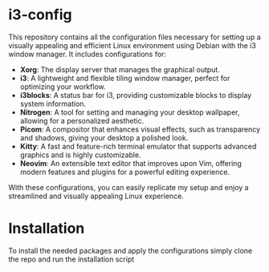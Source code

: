 # i3-config
This repository contains all the configuration files necessary for setting up a visually appealing and efficient Linux environment using Debian with the i3 window manager. It includes configurations for:

- **Xorg**: The display server that manages the graphical output.
- **i3**: A lightweight and flexible tiling window manager, perfect for optimizing your workflow.
- **i3blocks**: A status bar for i3, providing customizable blocks to display system information.
- **Nitrogen**: A tool for setting and managing your desktop wallpaper, allowing for a personalized aesthetic.
- **Picom**: A compositor that enhances visual effects, such as transparency and shadows, giving your desktop a polished look.
- **Kitty**: A fast and feature-rich terminal emulator that supports advanced graphics and is highly customizable.
- **Neovim**: An extensible text editor that improves upon Vim, offering modern features and plugins for a powerful editing experience.

With these configurations, you can easily replicate my setup and enjoy a streamlined and visually appealing Linux experience.

# Installation
To install the needed packages and apply the configurations simply clone the repo and run the installation script

